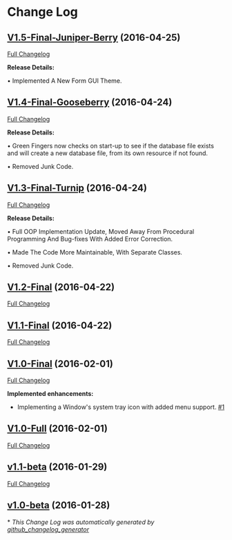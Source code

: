 # Change Log

## [V1.5-Final-Juniper-Berry](https://github.com/mattu08/Green-Fingers/tree/V1.5-Final-Juniper-Berry) (2016-04-25)
[Full Changelog](https://github.com/mattu08/Green-Fingers/compare/V1.4-Final-Gooseberry...V1.5-Final-Juniper-Berry)

**Release Details:**

• Implemented A New Form GUI Theme.

## [V1.4-Final-Gooseberry](https://github.com/mattu08/Green-Fingers/tree/V1.4-Final-Gooseberry) (2016-04-24)
[Full Changelog](https://github.com/mattu08/Green-Fingers/compare/V1.3-Final-Turnip...V1.4-Final-Gooseberry)

**Release Details:**

• Green Fingers now checks on start-up to see if the database file exists
and will create a new database file, from its own resource if not found.

• Removed Junk Code.

## [V1.3-Final-Turnip](https://github.com/mattu08/Green-Fingers/tree/V1.3-Final-Turnip) (2016-04-24)
[Full Changelog](https://github.com/mattu08/Green-Fingers/compare/V1.2-Final...V1.3-Final-Turnip)

**Release Details:**

• Full OOP Implementation Update, Moved Away From Procedural Programming
And Bug-fixes With Added Error Correction.

• Made The Code More Maintainable, With Separate Classes.

• Removed Junk Code.

## [V1.2-Final](https://github.com/mattu08/Green-Fingers/tree/V1.2-Final) (2016-04-22)
[Full Changelog](https://github.com/mattu08/Green-Fingers/compare/V1.1-Final...V1.2-Final)

## [V1.1-Final](https://github.com/mattu08/Green-Fingers/tree/V1.1-Final) (2016-04-22)
[Full Changelog](https://github.com/mattu08/Green-Fingers/compare/V1.0-Final...V1.1-Final)

## [V1.0-Final](https://github.com/mattu08/Green-Fingers/tree/V1.0-Final) (2016-02-01)
[Full Changelog](https://github.com/mattu08/Green-Fingers/compare/V1.0-Full...V1.0-Final)

**Implemented enhancements:**

- Implementing a Window's system tray icon with added menu support. [\#1](https://github.com/mattu08/Green-Fingers/issues/1)

## [V1.0-Full](https://github.com/mattu08/Green-Fingers/tree/V1.0-Full) (2016-02-01)
[Full Changelog](https://github.com/mattu08/Green-Fingers/compare/v1.1-beta...V1.0-Full)

## [v1.1-beta](https://github.com/mattu08/Green-Fingers/tree/v1.1-beta) (2016-01-29)
[Full Changelog](https://github.com/mattu08/Green-Fingers/compare/v1.0-beta...v1.1-beta)

## [v1.0-beta](https://github.com/mattu08/Green-Fingers/tree/v1.0-beta) (2016-01-28)


\* *This Change Log was automatically generated by [github_changelog_generator](https://github.com/skywinder/Github-Changelog-Generator)*